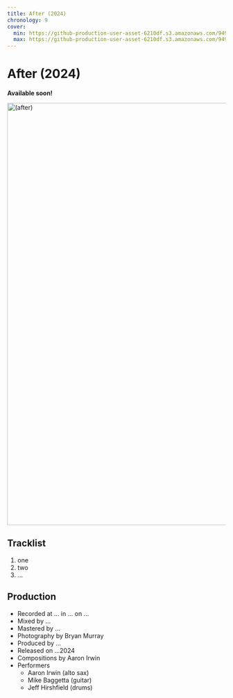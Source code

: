 ```yaml
---
title: After (2024)
chronology: 9
cover:
  min: https://github-production-user-asset-6210df.s3.amazonaws.com/949985/313323398-bbc07b86-1bbe-48e4-b9b3-d602ce3a480e.jpg
  max: https://github-production-user-asset-6210df.s3.amazonaws.com/949985/313323398-bbc07b86-1bbe-48e4-b9b3-d602ce3a480e.jpg
---
```


# After (2024)

**Available soon!**

<img
  data-help="https://github.com/ryanve/aaronirwin.com/issues/127"
  aria-label="moonlit cityscape"
  alt="(after)"
  width="960"
  height="972"
  src="https://github-production-user-asset-6210df.s3.amazonaws.com/949985/313323398-bbc07b86-1bbe-48e4-b9b3-d602ce3a480e.jpg"
  />

## Tracklist

1. one
2. two
3. ...

## Production

- Recorded at ... in ... on ...
- Mixed by ...
- Mastered by ...
- Photography by Bryan Murray
- Produced by ...
- Released on ...2024
- Compositions by Aaron Irwin
- Performers
  - Aaron Irwin (alto sax)
  - Mike Baggetta (guitar)
  - Jeff Hirshfield (drums)
